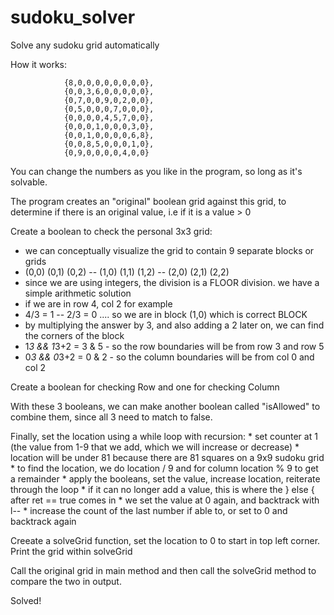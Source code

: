 # sudoku_solver
Solve any sudoku grid automatically

How it works:

                {8,0,0,0,0,0,0,0,0},
                {0,0,3,6,0,0,0,0,0},
                {0,7,0,0,9,0,2,0,0},
                {0,5,0,0,0,7,0,0,0},
                {0,0,0,0,4,5,7,0,0},
                {0,0,0,1,0,0,0,3,0},
                {0,0,1,0,0,0,0,6,8},
                {0,0,8,5,0,0,0,1,0},
                {0,9,0,0,0,0,4,0,0}
                
You can change the numbers as you like in the program, so long as it's solvable.

The program creates an "original" boolean grid against this grid, to determine if there is an original value, i.e if it is a value > 0

Create a boolean to check the personal 3x3 grid:
  * we can conceptually visualize the grid to contain 9 separate blocks or grids
  * (0,0) (0,1) (0,2) -- (1,0) (1,1) (1,2) -- (2,0) (2,1) (2,2)
  * since we are using integers, the division is a FLOOR division. we have a simple arithmetic solution
  * if we are in row 4, col 2 for example
  * 4/3 = 1 -- 2/3 = 0 .... so we are in block (1,0) which is correct BLOCK
  * by multiplying the answer by 3, and also adding a 2 later on, we can find the corners of the block
  * 1*3 && 1*3+2 = 3 & 5 - so the row boundaries will be from row 3 and row 5
  * 0*3 && 0*3+2 = 0 & 2 - so the column boundaries will be from col 0 and col 2
  
Create a boolean for checking Row and one for checking Column 

With these 3 booleans, we can make another boolean called "isAllowed" to combine them, since all 3 need to match to false.

Finally, set the location using a while loop with recursion:
    * set counter at 1 (the value from 1-9 that we add, which we will increase or decrease)
    * location will be under 81 because there are 81 squares on a 9x9 sudoku grid
    * to find the location, we do location / 9 and for column location % 9 to get a remainder
    * apply the booleans, set the value, increase location, reiterate through the loop
    * if it can no longer add a value, this is where the } else { after ret == true comes in
    * we set the value at 0 again, and backtrack with l--
    * increase the count of the last number if able to, or set to 0 and backtrack again
    
Creeate a solveGrid function, set the location to 0 to start in top left corner. Print the grid within solveGrid

Call the original grid in main method and then call the solveGrid method to compare the two in output.

Solved!
